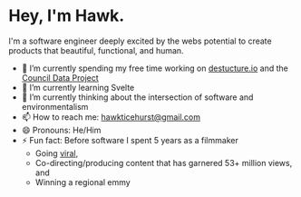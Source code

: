 # Hey, I'm Hawk.

I'm a software engineer deeply excited by the webs potential to create products that beautiful, functional, and human.

- 🔭 I’m currently spending my free time working on [destucture.io](https://github.com/hawkticehurst/destructure-io) and the [Council Data Project](https://councildataproject.github.io/)
- 🌱 I’m currently learning Svelte
- 🤔 I’m currently thinking about the intersection of software and environmentalism
- 📫 How to reach me: [hawkticehurst@gmail.com](mailto:hawkticehurst@gmail.com)
- 😄 Pronouns: He/Him
- ⚡ Fun fact: Before software I spent 5 years as a filmmaker
  - Going [viral](https://www.youtube.com/watch?v=re5TqWQgWd4),
  - Co-directing/producing content that has garnered 53+ million views, and 
  - Winning a regional emmy
